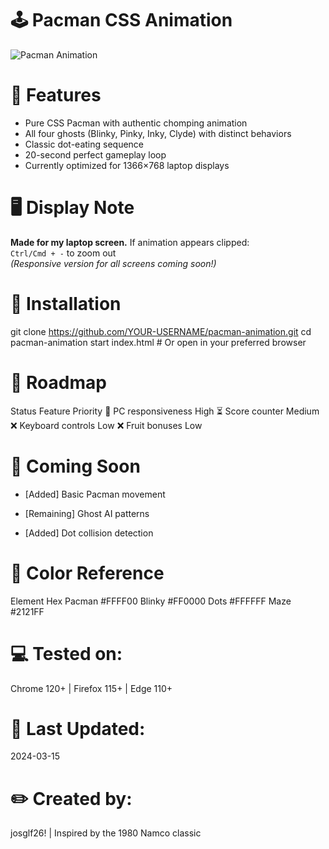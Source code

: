 # 🕹️ Pacman CSS Animation

![Pacman Animation](https://media1.giphy.com/media/v1.Y2lkPTc5MGI3NjExYmI4Y3VjazQwbzRiaTN5cWVxdW9vYzd6OXp5aDJ0c3IwbHI4M28ycCZlcD12MV9pbnRlcm5hbF9naWZfYnlfaWQmY3Q9Zw/OCudTk2nQ9NqFxpu5a/giphy.gif) 

# 🎯 Features
- Pure CSS Pacman with authentic chomping animation
- All four ghosts (Blinky, Pinky, Inky, Clyde) with distinct behaviors
- Classic dot-eating sequence
- 20-second perfect gameplay loop
- Currently optimized for 1366×768 laptop displays

# 🖥️ Display Note
**Made for my laptop screen.** If animation appears clipped:  
`Ctrl/Cmd + -` to zoom out  
*(Responsive version for all screens coming soon!)*

# 🚀 Installation
git clone https://github.com/YOUR-USERNAME/pacman-animation.git
cd pacman-animation
start index.html  # Or open in your preferred browser


# 📌 Roadmap
Status	      Feature	         Priority
🔄	PC        responsiveness	 High
⏳	Score     counter	         Medium
❌	Keyboard  controls	       Low
❌	Fruit     bonuses	         Low


# 🌟 Coming Soon
+ [Added] Basic Pacman movement
- [Remaining] Ghost AI patterns
+ [Added] Dot collision detection


# 🎨 Color Reference
Element	Hex
Pacman	#FFFF00
Blinky	#FF0000
Dots	#FFFFFF
Maze	#2121FF

# 💻 Tested on:
Chrome 120+ | Firefox 115+ | Edge 110+

# 📅 Last Updated:
2024-03-15


# ✏️ Created by:
josglf26! | Inspired by the 1980 Namco classic
